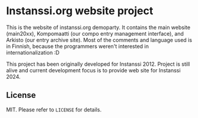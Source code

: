 Instanssi.org website project
=============================

This is the website of instanssi.org demoparty. It contains the main website (main20xx),
Kompomaatti (our compo entry management interface), and Arkisto (our entry archive site). Most
of the comments and language used is in Finnish, because the programmers weren't interested in 
internationalization :D

This project has been originally developed for Instanssi 2012. Project is still alive and current development
focus is to provide web site for Instanssi 2024.

License
-------

MIT. Please refer to `LICENSE` for details.
